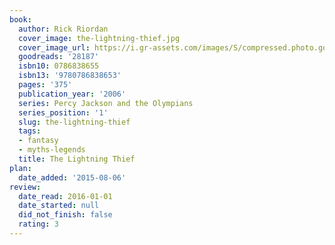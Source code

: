 ```yaml
---
book:
  author: Rick Riordan
  cover_image: the-lightning-thief.jpg
  cover_image_url: https://i.gr-assets.com/images/S/compressed.photo.goodreads.com/books/1400602609l/28187._SX98_.jpg
  goodreads: '28187'
  isbn10: 0786838655
  isbn13: '9780786838653'
  pages: '375'
  publication_year: '2006'
  series: Percy Jackson and the Olympians
  series_position: '1'
  slug: the-lightning-thief
  tags:
  - fantasy
  - myths-legends
  title: The Lightning Thief
plan:
  date_added: '2015-08-06'
review:
  date_read: 2016-01-01
  date_started: null
  did_not_finish: false
  rating: 3
---
```

